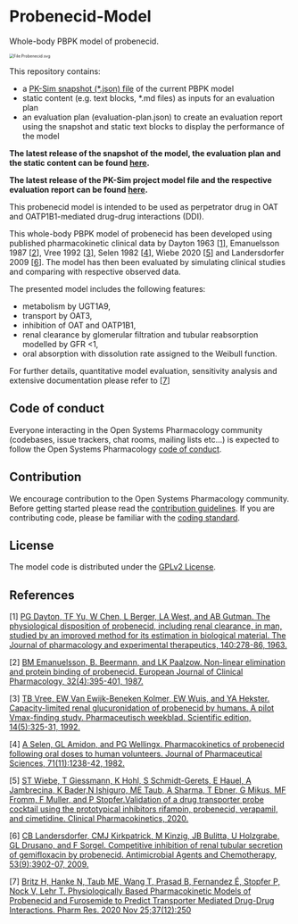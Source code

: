 
# Probenecid-Model
Whole-body PBPK model of probenecid.

<img src="https://upload.wikimedia.org/wikipedia/commons/thumb/b/bb/Probenecid.svg/2560px-Probenecid.svg.png" alt="File:Probenecid.svg" style="zoom:50%;" />





This repository contains:

- a [PK-Sim snapshot (*.json) file](https://docs.open-systems-pharmacology.org/working-with-pk-sim/pk-sim-documentation/importing-exporting-project-data-models#exporting-project-to-snapshot-loading-project-from-snapshot) of the current PBPK model
- static content (e.g. text blocks, *.md files) as inputs for an evaluation plan
- an evaluation plan (evaluation-plan.json) to create an evaluation report using the snapshot and static text blocks to display the performance of the model

**The latest release of the snapshot of the model, the evaluation plan and the static content can be found [here](../../releases/latest).**

**The latest release of the PK-Sim project model file and the respective evaluation report can be found [here](https://github.com/Open-Systems-Pharmacology/OSP-PBPK-Model-Library/releases/latest).**



This probenecid model is intended to be used as perpetrator drug in OAT and OATP1B1-mediated drug-drug interactions (DDI).

This whole-body PBPK model of probenecid has been developed using published pharmacokinetic clinical data by Dayton 1963 [[1](#references)], Emanuelsson 1987 [[2](#references)], Vree 1992 [[3](#references)], Selen 1982 [[4](#references)], Wiebe 2020 [[5](#references)] and Landersdorfer 2009 [[6](#references)]. 
The model has then been evaluated by simulating clinical studies and comparing with respective observed data. 

The presented model includes the following features:

- metabolism by UGT1A9,
- transport by OAT3,
- inhibition of OAT and OATP1B1,
- renal clearance by glomerular filtration and tubular reabsorption modelled by GFR <1,
- oral absorption with dissolution rate assigned to the Weibull function.

For further details, quantitative model evaluation, sensitivity analysis and extensive documentation please refer to [[7](#reference)]

## Code of conduct

Everyone interacting in the Open Systems Pharmacology community (codebases, issue trackers, chat rooms, mailing lists etc...) is expected to follow the Open Systems Pharmacology [code of conduct](https://github.com/Open-Systems-Pharmacology/Suite/blob/master/CODE_OF_CONDUCT.md#contributor-covenant-code-of-conduct).

## Contribution

We encourage contribution to the Open Systems Pharmacology community. Before getting started please read the [contribution guidelines](https://github.com/Open-Systems-Pharmacology/Suite/blob/master/CONTRIBUTING.md#ways-to-contribute). If you are contributing code, please be familiar with the [coding standard](https://github.com/Open-Systems-Pharmacology/Suite/blob/master/CODING_STANDARDS.md#visual-studio-settings).

## License

The model code is distributed under the [GPLv2 License](https://github.com/Open-Systems-Pharmacology/Suite/blob/develop/LICENSE).

## References

[1] [PG Dayton, TF Yu, W Chen, L Berger, LA West, and AB Gutman. The physiological disposition of probenecid, including renal clearance, in man, studied by an improved method for its estimation in biological material. The Journal of pharmacology and experimental therapeutics, 140:278-86, 1963.](https://pubmed.ncbi.nlm.nih.gov/14025654/)

[2] [BM Emanuelsson, B. Beermann, and LK Paalzow. Non-linear elimination and protein binding of probenecid. European Journal of Clinical Pharmacology, 32(4):395-401, 1987.](https://pubmed.ncbi.nlm.nih.gov/3609117/)

[3]  [TB Vree, EW Van Ewijk-Beneken Kolmer, EW Wuis, and YA Hekster. Capacity-limited renal glucuronidation of probenecid by humans. A pilot Vmax-finding study. Pharmaceutisch weekblad. Scientific edition, 14(5):325-31, 1992.](https://pubmed.ncbi.nlm.nih.gov/1437517/)

[4] [A Selen, GL Amidon, and PG Wellingx. Pharmacokinetics of probenecid following oral doses to human volunteers. Journal of Pharmaceutical Sciences, 71(11):1238-42, 1982.](https://pubmed.ncbi.nlm.nih.gov/7175716/)

[5] [ST Wiebe, T Giessmann, K Hohl, S Schmidt-Gerets, E Hauel, A Jambrecina, K Bader,N Ishiguro, ME Taub, A Sharma, T Ebner, G Mikus, MF Fromm, F Muller, and P Stopfer.Validation of a drug transporter probe cocktail using the prototypical inhibitors rifampin, probenecid, verapamil, and cimetidine. Clinical Pharmacokinetics, 2020.](https://pubmed.ncbi.nlm.nih.gov/32504272/)

[6] [CB Landersdorfer, CMJ Kirkpatrick, M Kinzig, JB Bulitta, U Holzgrabe, GL Drusano, and F Sorgel. Competitive inhibition of renal tubular secretion of gemifloxacin by probenecid. Antimicrobial Agents and Chemotherapy, 53(9):3902-07, 2009.](https://pubmed.ncbi.nlm.nih.gov/19564368/)

[7] [Britz H, Hanke N, Taub ME, Wang T, Prasad B, Fernandez É, Stopfer P, Nock V, Lehr T. 
Physiologically Based Pharmacokinetic Models of Probenecid and Furosemide to Predict Transporter Mediated Drug-Drug Interactions. Pharm Res. 2020 Nov 25;37(12):250](https://doi.org/10.1007/s11095-020-02964-z)
